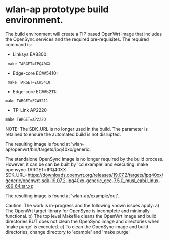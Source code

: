 # wlan-ap prototype build environment.

The build environment will create a TIP based OpenWrt image that includes the OpenSync services and the required pre-requisites.  The required command is:

- Linksys EA8300:
```
 make TARGET=IPQ40XX
```
- Edge-core ECW5410:
```
 make TARGET=ECW5410
```

- Edge-core ECW5211:
```
make TARGET=ECW5211
```

- TP-Link AP2220
```
make TARGET=AP2220
```

NOTE: The SDK_URL is no longer used in the build.  The parameter is retained to ensure the automated build is not disrupted.

The resulting image is found at 'wlan-ap/openwrt/bin/targets/ipq40xx/generic'.

The standalone OpenSync image is no longer required by the build process.  However, it can be can be built by 'cd example' and executing:
make opensync TARGET=IPQ40XX SDK_URL=https://downloads.openwrt.org/releases/19.07.2/targets/ipq40xx/generic/openwrt-sdk-19.07.2-ipq40xx-generic_gcc-7.5.0_musl_eabi.Linux-x86_64.tar.xz

The resulting image is found at 'wlan-ap/example/out'.
 
Caution: The work is in-progress and the following known issues apply:
  a)  The OpenWrt target library for OpenSync is incomplete and minimally functional.
  b)  The top level Makefile cleans the OpenWrt image and build directories BUT does not clean the OpenSync image and directories when 'make purge' is executed.
  c)  To clean the OpenSync image and build directories, change directory to 'example' and 'make purge'.

